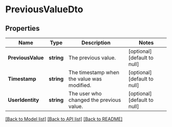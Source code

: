 # PreviousValueDto

## Properties
Name | Type | Description | Notes
------------ | ------------- | ------------- | -------------
**PreviousValue** | **string** | The previous value. | [optional] [default to null]
**Timestamp** | **string** | The timestamp when the value was modified. | [optional] [default to null]
**UserIdentity** | **string** | The user who changed the previous value. | [optional] [default to null]

[[Back to Model list]](../README.md#documentation-for-models) [[Back to API list]](../README.md#documentation-for-api-endpoints) [[Back to README]](../README.md)



